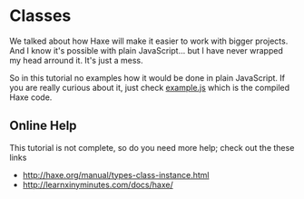 # Classes

We talked about how Haxe will make it easier to work with bigger projects.
And I know it's possible with plain JavaScript... but I have never wrapped my head arround it.
It's just a mess.

So in this tutorial no examples how it would be done in plain JavaScript.
If you are really curious about it, just check [example.js](https://github.com/MatthijsKamstra/haxejs/tree/master/02dom/code/bin/example.js) which is the compiled Haxe code.


## Online Help

This tutorial is not complete, so do you need more help; check out the these links

* <http://haxe.org/manual/types-class-instance.html>
* <http://learnxinyminutes.com/docs/haxe/>
